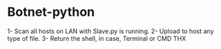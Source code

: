 # Botnet-python
1- Scan all hosts on LAN with Slave.py is running.
2- Upload to host any type of file.
3- Return the shell, in case, Terminal or CMD
THX

